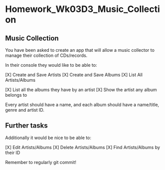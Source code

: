 # Homework_Wk03D3_Music_Collection
## Music Collection

You have been asked to create an app that will allow a music collector to manage their collection of CDs/records.

In their console they would like to be able to:

[X] Create and Save Artists
[X] Create and Save Albums
[X] List All Artists/Albums

[X] List all the albums they have by an artist
[X] Show the artist any album belongs to

Every artist should have a name, and each album should have a name/title, genre and artist ID.

## Further tasks

Additionally it would be nice to be able to:

[X] Edit Artists/Albums
[X] Delete Artists/Albums
[X] Find Artists/Albums by their ID

Remember to regularly git commit!
